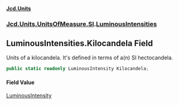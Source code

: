 #### [Jcd.Units](index.md 'index')
### [Jcd.Units.UnitsOfMeasure.SI](Jcd.Units.UnitsOfMeasure.SI.md 'Jcd.Units.UnitsOfMeasure.SI').[LuminousIntensities](Jcd.Units.UnitsOfMeasure.SI.LuminousIntensities.md 'Jcd.Units.UnitsOfMeasure.SI.LuminousIntensities')

## LuminousIntensities.Kilocandela Field

Units of a kilocandela. It's defined in terms of a(n) SI hectocandela.

```csharp
public static readonly LuminousIntensity Kilocandela;
```

#### Field Value
[LuminousIntensity](Jcd.Units.UnitTypes.LuminousIntensity.md 'Jcd.Units.UnitTypes.LuminousIntensity')